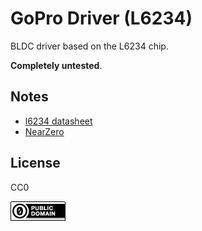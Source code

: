 GoPro Driver (L6234)
===

BLDC driver based on the L6234 chip.

**Completely untested**.


Notes
---

* [l6234 datasheet](https://raw.githubusercontent.com/abetusk/manuals/master/datasheets/LD6234.pdf)
* [NearZero](http://skysedge.us/robotics/nearzero/electrical/NearZeroSchematic.pdf)

License
---

CC0

[![CC0](img/cc0_88x31.png)](https://creativecommons.org/publicdomain/zero/1.0/)

